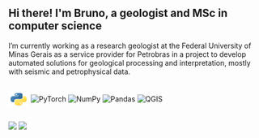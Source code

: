 ## Hi there! I'm Bruno, a geologist and MSc in computer science

 I’m currently working as a research geologist at the Federal University of Minas Gerais as a service provider for Petrobras in a project to develop automated solutions for geological processing and interpretation, mostly with seismic and petrophysical data.

<div style="display: inline_block"><br>
  <img align="center" alt="Python" height="30" width="40" src="https://raw.githubusercontent.com/devicons/devicon/master/icons/python/python-original.svg">
  <img align="center" alt="PyTorch" height="30" width="40" src="https://cdn.jsdelivr.net/gh/devicons/devicon/icons/pytorch/pytorch-original.svg" >
  <img align="center" alt="NumPy" height="40" width="40" src="https://cdn.jsdelivr.net/gh/devicons/devicon/icons/numpy/numpy-original-wordmark.svg" >
  <img align="center" alt="Pandas" height="30" width="40" src="https://cdn.jsdelivr.net/gh/devicons/devicon/icons/pandas/pandas-original-wordmark.svg" >
  <img align="center" alt="QGIS" height="30" width="40" src="https://github.com/qgis/QGIS/blob/master/images/icons/qgis_icon.svg" >
</div>
          
##
<div> 
  <a href="https://www.linkedin.com/in/brunoaugustoam/" target="_blank"><img src="https://img.shields.io/badge/-LinkedIn-%230077B5?style=for-the-badge&logo=linkedin&logoColor=white" target="_blank"></a> 
 <a href="https://brunoaugustoam.github.io/BrunosPortifolio.github-io/" target="_blank"><img src="https://img.shields.io/badge/website-000000?style=for-the-badge&logo=About.me&logoColor=white" target="_blank"></a> 
 
</div>



          
          
<!--
**brunoaugustoam/brunoaugustoam** is a ✨ _special_ ✨ repository because its `README.md` (this file) appears on your GitHub profile.

Here are some ideas to get you started:

- 🔭 I’m currently working on ...
- 🌱 I’m currently learning ...
- 👯 I’m looking to collaborate on ...
- 🤔 I’m looking for help with ...
- 💬 Ask me about ...
- 📫 How to reach me: ...
- 😄 Pronouns: ...
- ⚡ Fun fact: ...
-->
